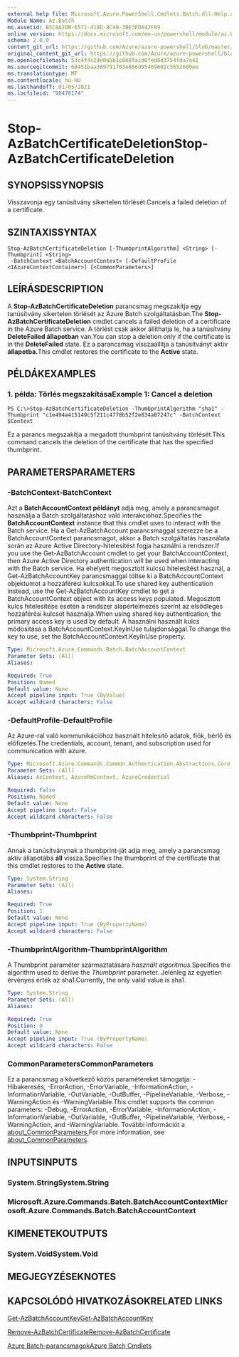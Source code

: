 ```yaml
---
external help file: Microsoft.Azure.PowerShell.Cmdlets.Batch.dll-Help.xml
Module Name: Az.Batch
ms.assetid: B3C8A2DB-6571-418D-8C4B-3BE3FDA42F89
online version: https://docs.microsoft.com/en-us/powershell/module/az.batch/stop-azbatchcertificatedeletion
schema: 2.0.0
content_git_url: https://github.com/Azure/azure-powershell/blob/master/src/Batch/Batch/help/Stop-AzBatchCertificateDeletion.md
original_content_git_url: https://github.com/Azure/azure-powershell/blob/master/src/Batch/Batch/help/Stop-AzBatchCertificateDeletion.md
ms.openlocfilehash: 53c4f4c24e0a5b1c868facd0fed8d3754fda7a41
ms.sourcegitcommit: 68451baa389791703e666d95469602c5652609ee
ms.translationtype: MT
ms.contentlocale: hu-HU
ms.lasthandoff: 01/05/2021
ms.locfileid: "98478174"
---
```

# <span data-ttu-id="af74e-101">Stop-AzBatchCertificateDeletion</span><span class="sxs-lookup"><span data-stu-id="af74e-101">Stop-AzBatchCertificateDeletion</span></span>

## <span data-ttu-id="af74e-102">SYNOPSIS</span><span class="sxs-lookup"><span data-stu-id="af74e-102">SYNOPSIS</span></span>
<span data-ttu-id="af74e-103">Visszavonja egy tanúsítvány sikertelen törlését.</span><span class="sxs-lookup"><span data-stu-id="af74e-103">Cancels a failed deletion of a certificate.</span></span>

## <span data-ttu-id="af74e-104">SZINTAXIS</span><span class="sxs-lookup"><span data-stu-id="af74e-104">SYNTAX</span></span>

```
Stop-AzBatchCertificateDeletion [-ThumbprintAlgorithm] <String> [-Thumbprint] <String>
 -BatchContext <BatchAccountContext> [-DefaultProfile <IAzureContextContainer>] [<CommonParameters>]
```

## <span data-ttu-id="af74e-105">LEÍRÁS</span><span class="sxs-lookup"><span data-stu-id="af74e-105">DESCRIPTION</span></span>
<span data-ttu-id="af74e-106">A **Stop-AzBatchCertificateDeletion** parancsmag megszakítja egy tanúsítvány sikertelen törlését az Azure Batch szolgáltatásban.</span><span class="sxs-lookup"><span data-stu-id="af74e-106">The **Stop-AzBatchCertificateDeletion** cmdlet cancels a failed deletion of a certificate in the Azure Batch service.</span></span>
<span data-ttu-id="af74e-107">A törlést csak akkor állíthatja le, ha a tanúsítvány **DeleteFailed állapotban** van.</span><span class="sxs-lookup"><span data-stu-id="af74e-107">You can stop a deletion only if the certificate is in the **DeleteFailed** state.</span></span>
<span data-ttu-id="af74e-108">Ez a parancsmag visszaállítja a tanúsítványt aktív **állapotba.**</span><span class="sxs-lookup"><span data-stu-id="af74e-108">This cmdlet restores the certificate to the **Active** state.</span></span>

## <span data-ttu-id="af74e-109">PÉLDÁK</span><span class="sxs-lookup"><span data-stu-id="af74e-109">EXAMPLES</span></span>

### <span data-ttu-id="af74e-110">1. példa: Törlés megszakítása</span><span class="sxs-lookup"><span data-stu-id="af74e-110">Example 1: Cancel a deletion</span></span>
```
PS C:\>Stop-AzBatchCertificateDeletion -ThumbprintAlgorithm "sha1" -Thumbprint "c1e494a415149c5f211c4778b52f2e834a07247c" -BatchContext $Context
```

<span data-ttu-id="af74e-111">Ez a parancs megszakítja a megadott thumbprint tanúsítvány törlését.</span><span class="sxs-lookup"><span data-stu-id="af74e-111">This command cancels the deletion of the certificate that has the specified thumbprint.</span></span>

## <span data-ttu-id="af74e-112">PARAMETERS</span><span class="sxs-lookup"><span data-stu-id="af74e-112">PARAMETERS</span></span>

### <span data-ttu-id="af74e-113">-BatchContext</span><span class="sxs-lookup"><span data-stu-id="af74e-113">-BatchContext</span></span>
<span data-ttu-id="af74e-114">Azt a **BatchAccountContext példányt** adja meg, amely a parancsmagot használja a Batch szolgáltatáshoz való interakcióhoz.</span><span class="sxs-lookup"><span data-stu-id="af74e-114">Specifies the **BatchAccountContext** instance that this cmdlet uses to interact with the Batch service.</span></span>
<span data-ttu-id="af74e-115">Ha a Get-AzBatchAccount parancsmaggal szerezze be a BatchAccountContext parancsmagot, akkor a Batch szolgáltatás használata során az Azure Active Directory-hitelesítést fogja használni a rendszer.</span><span class="sxs-lookup"><span data-stu-id="af74e-115">If you use the Get-AzBatchAccount cmdlet to get your BatchAccountContext, then Azure Active Directory authentication will be used when interacting with the Batch service.</span></span> <span data-ttu-id="af74e-116">Ha ehelyett megosztott kulcsú hitelesítést használ, a Get-AzBatchAccountKey parancsmaggal töltse ki a BatchAccountContext objektumot a hozzáférési kulcsokkal.</span><span class="sxs-lookup"><span data-stu-id="af74e-116">To use shared key authentication instead, use the Get-AzBatchAccountKey cmdlet to get a BatchAccountContext object with its access keys populated.</span></span> <span data-ttu-id="af74e-117">Megosztott kulcs hitelesítése esetén a rendszer alapértelmezés szerint az elsődleges hozzáférési kulcsot használja.</span><span class="sxs-lookup"><span data-stu-id="af74e-117">When using shared key authentication, the primary access key is used by default.</span></span> <span data-ttu-id="af74e-118">A használni használt kulcs módosítása a BatchAccountContext.KeyInUse tulajdonsággal.</span><span class="sxs-lookup"><span data-stu-id="af74e-118">To change the key to use, set the BatchAccountContext.KeyInUse property.</span></span>

```yaml
Type: Microsoft.Azure.Commands.Batch.BatchAccountContext
Parameter Sets: (All)
Aliases:

Required: True
Position: Named
Default value: None
Accept pipeline input: True (ByValue)
Accept wildcard characters: False
```

### <span data-ttu-id="af74e-119">-DefaultProfile</span><span class="sxs-lookup"><span data-stu-id="af74e-119">-DefaultProfile</span></span>
<span data-ttu-id="af74e-120">Az Azure-ral való kommunikációhoz használt hitelesítő adatok, fiók, bérlő és előfizetés.</span><span class="sxs-lookup"><span data-stu-id="af74e-120">The credentials, account, tenant, and subscription used for communication with azure.</span></span>

```yaml
Type: Microsoft.Azure.Commands.Common.Authentication.Abstractions.Core.IAzureContextContainer
Parameter Sets: (All)
Aliases: AzContext, AzureRmContext, AzureCredential

Required: False
Position: Named
Default value: None
Accept pipeline input: False
Accept wildcard characters: False
```

### <span data-ttu-id="af74e-121">-Thumbprint</span><span class="sxs-lookup"><span data-stu-id="af74e-121">-Thumbprint</span></span>
<span data-ttu-id="af74e-122">Annak a tanúsítványnak a thumbprint-ját adja meg, amely a parancsmag aktív állapotába **áll** vissza.</span><span class="sxs-lookup"><span data-stu-id="af74e-122">Specifies the thumbprint of the certificate that this cmdlet restores to the **Active** state.</span></span>

```yaml
Type: System.String
Parameter Sets: (All)
Aliases:

Required: True
Position: 1
Default value: None
Accept pipeline input: True (ByPropertyName)
Accept wildcard characters: False
```

### <span data-ttu-id="af74e-123">-ThumbprintAlgorithm</span><span class="sxs-lookup"><span data-stu-id="af74e-123">-ThumbprintAlgorithm</span></span>
<span data-ttu-id="af74e-124">A Thumbprint paraméter származtatására *használt algoritmus.*</span><span class="sxs-lookup"><span data-stu-id="af74e-124">Specifies the algorithm used to derive the *Thumbprint* parameter.</span></span>
<span data-ttu-id="af74e-125">Jelenleg az egyetlen érvényes érték az sha1.</span><span class="sxs-lookup"><span data-stu-id="af74e-125">Currently, the only valid value is sha1.</span></span>

```yaml
Type: System.String
Parameter Sets: (All)
Aliases:

Required: True
Position: 0
Default value: None
Accept pipeline input: True (ByPropertyName)
Accept wildcard characters: False
```

### <span data-ttu-id="af74e-126">CommonParameters</span><span class="sxs-lookup"><span data-stu-id="af74e-126">CommonParameters</span></span>
<span data-ttu-id="af74e-127">Ez a parancsmag a következő közös paramétereket támogatja: -Hibakeresés, -ErrorAction, -ErrorVariable, -InformationAction, -InformationVariable, -OutVariable, -OutBuffer, -PipelineVariable, -Verbose, -WarningAction és -WarningVariable.</span><span class="sxs-lookup"><span data-stu-id="af74e-127">This cmdlet supports the common parameters: -Debug, -ErrorAction, -ErrorVariable, -InformationAction, -InformationVariable, -OutVariable, -OutBuffer, -PipelineVariable, -Verbose, -WarningAction, and -WarningVariable.</span></span> <span data-ttu-id="af74e-128">További információt a [about_CommonParameters.](http://go.microsoft.com/fwlink/?LinkID=113216)</span><span class="sxs-lookup"><span data-stu-id="af74e-128">For more information, see [about_CommonParameters](http://go.microsoft.com/fwlink/?LinkID=113216).</span></span>

## <span data-ttu-id="af74e-129">INPUTS</span><span class="sxs-lookup"><span data-stu-id="af74e-129">INPUTS</span></span>

### <span data-ttu-id="af74e-130">System.String</span><span class="sxs-lookup"><span data-stu-id="af74e-130">System.String</span></span>

### <span data-ttu-id="af74e-131">Microsoft.Azure.Commands.Batch.BatchAccountContext</span><span class="sxs-lookup"><span data-stu-id="af74e-131">Microsoft.Azure.Commands.Batch.BatchAccountContext</span></span>

## <span data-ttu-id="af74e-132">KIMENETEK</span><span class="sxs-lookup"><span data-stu-id="af74e-132">OUTPUTS</span></span>

### <span data-ttu-id="af74e-133">System.Void</span><span class="sxs-lookup"><span data-stu-id="af74e-133">System.Void</span></span>

## <span data-ttu-id="af74e-134">MEGJEGYZÉSEK</span><span class="sxs-lookup"><span data-stu-id="af74e-134">NOTES</span></span>

## <span data-ttu-id="af74e-135">KAPCSOLÓDÓ HIVATKOZÁSOK</span><span class="sxs-lookup"><span data-stu-id="af74e-135">RELATED LINKS</span></span>

[<span data-ttu-id="af74e-136">Get-AzBatchAccountKey</span><span class="sxs-lookup"><span data-stu-id="af74e-136">Get-AzBatchAccountKey</span></span>](./Get-AzBatchAccountKey.md)

[<span data-ttu-id="af74e-137">Remove-AzBatchCertificate</span><span class="sxs-lookup"><span data-stu-id="af74e-137">Remove-AzBatchCertificate</span></span>](./Remove-AzBatchCertificate.md)

[<span data-ttu-id="af74e-138">Azure Batch-parancsmagok</span><span class="sxs-lookup"><span data-stu-id="af74e-138">Azure Batch Cmdlets</span></span>](/powershell/module/Az.Batch/)
